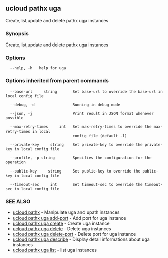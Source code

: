 ## ucloud pathx uga

Create,list,update and delete pathx uga instances

### Synopsis

Create,list,update and delete pathx uga instances

### Options

```
  --help, -h   help for uga 

```

### Options inherited from parent commands

```
  --base-url     string       Set base-url to override the base-url in local config file 

  --debug, -d                 Running in debug mode 

  --json, -j                  Print result in JSON format whenever possible 

  --max-retry-times     int   Set max-retry-times to override the max-retry-times in local
                              config file (default -1) 

  --private-key     string    Set private-key to override the private-key in local config file 

  --profile, -p string        Specifies the configuration for the operation 

  --public-key     string     Set public-key to override the public-key in local config file 

  --timeout-sec     int       Set timeout-sec to override the timeout-sec in local config file 

```

### SEE ALSO

* [ucloud pathx](cli/cmd/ucloud/pathx)	 - Manipulate uga and upath instances
* [ucloud pathx uga add-port](cli/cmd/ucloud/pathx/uga/add-port)	 - Add port for uga instance
* [ucloud pathx uga create](cli/cmd/ucloud/pathx/uga/create)	 - Create uga instance
* [ucloud pathx uga delete](cli/cmd/ucloud/pathx/uga/delete)	 - Delete uga instances
* [ucloud pathx uga delete-port](cli/cmd/ucloud/pathx/uga/delete-port)	 - Delete port for uga instance
* [ucloud pathx uga describe](cli/cmd/ucloud/pathx/uga/describe)	 - Display detail informations about uga instances
* [ucloud pathx uga list](cli/cmd/ucloud/pathx/uga/list)	 - list uga instances

